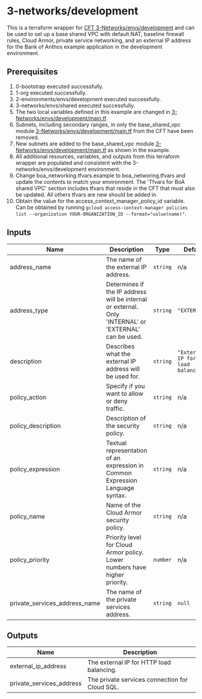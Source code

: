 # 3-networks/development

This is a terraform wrapper for [CFT 3-Networks/envs/development](https://github.com/terraform-google-modules/terraform-example-foundation/tree/master/3-networks/envs/development) and can be used to set up a base shared VPC with default NAT, baseline firewall rules, Cloud Armor, private service networking, and an external IP address for the Bank of Anthos example application in the development environment.

## Prerequisites

1. 0-bootstrap executed successfully.
1. 1-org executed successfully.
1. 2-environments/envs/development executed successfully.
1. 3-networks/envs/shared executed successfully.
1. The two local variables defined in this example are changed in [3-Networks/envs/development/main.tf](https://github.com/terraform-google-modules/terraform-example-foundation/blob/master/3-networks/envs/non-production/main.tf).
1. Subnets, including secondary ranges, in only the base_shared_vpc module [3-Networks/envs/development/main.tf](https://github.com/terraform-google-modules/terraform-example-foundation/blob/master/3-networks/envs/development/main.tf) from the CFT have been removed.
1. New subnets are added to the base_shared_vpc module [3-Networks/envs/development/main.tf](https://github.com/terraform-google-modules/terraform-example-foundation/blob/master/3-networks/envs/development/main.tf) as shown in the example.
1. All additional resources, variables, and outputs from this terraform wrapper are populated and consistent with the 3-networks/envs/development environment.
1. Change boa_networking.tfvars.example to boa_networing.tfvars and update the contents to match your environment. The 'Tfvars for BoA shared VPC' section includes tfvars that reside in the CFT that must also be updated. All others tfvars are new should be added in.
1. Obtain the value for the access_context_manager_policy_id variable. Can be obtained by running `gcloud access-context-manager policies list --organization YOUR-ORGANIZATION_ID --format="value(name)"`.

<!-- BEGINNING OF PRE-COMMIT-TERRAFORM DOCS HOOK -->
## Inputs

| Name | Description | Type | Default | Required |
|------|-------------|------|---------|:--------:|
| address\_name | The name of the external IP address. | `string` | n/a | yes |
| address\_type | Determines if the IP address will be internal or external. Only 'INTERNAL' or 'EXTERNAL' can be used. | `string` | `"EXTERNAL"` | no |
| description | Describes what the external IP address will be used for. | `string` | `"External IP for HTTP load balancing."` | no |
| policy\_action | Specify if you want to allow or deny traffic. | `string` | n/a | yes |
| policy\_description | Description of the security policy. | `string` | n/a | yes |
| policy\_expression | Textual representation of an expression in Common Expression Language syntax. | `string` | n/a | yes |
| policy\_name | Name of the Cloud Armor security policy. | `string` | n/a | yes |
| policy\_priority | Priority level for Cloud Armor policy. Lower numbers have higher priority. | `number` | n/a | yes |
| private\_services\_address\_name | The name of the private services address. | `string` | `null` | no |

## Outputs

| Name | Description |
|------|-------------|
| external\_ip\_address | The external IP for HTTP load balancing. |
| private\_services\_address | The private services connection for Cloud SQL. |

<!-- END OF PRE-COMMIT-TERRAFORM DOCS HOOK -->
